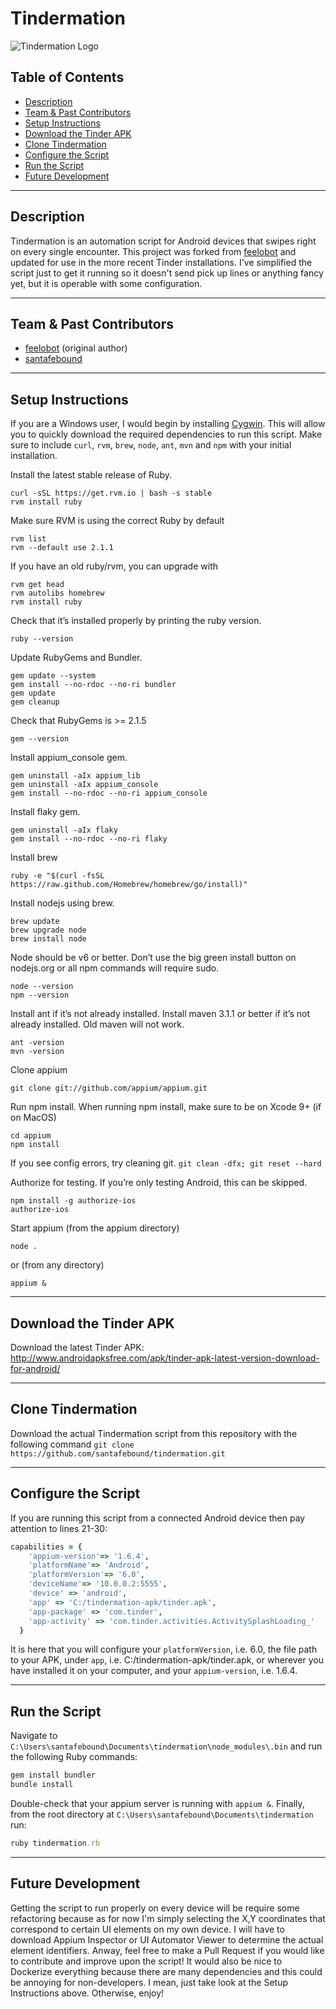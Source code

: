 # Tindermation

![Tindermation Logo](https://github.com/santafebound/tindermation/blob/master/web_hi_res_512.png)

## Table of Contents  
* [Description](#description)
* [Team & Past Contributors](#team)
* [Setup Instructions](#setup)
* [Download the Tinder APK](#tinder)
* [Clone Tindermation](#clone)
* [Configure the Script](#configure)
* [Run the Script](#script)
* [Future Development](#future)

<hr>

<a name="description"></a>
## Description
Tindermation is an automation script for Android devices that swipes right on every single encounter. This project was forked from <a href="https://github.com/feelobot">feelobot</a> and updated for use in the more recent Tinder installations. I've simplified the script just to get it running so it doesn't send pick up lines or anything fancy yet, but it is operable with some configuration.

<hr>

<a name="team"></a>
## Team & Past Contributors
* <a href="https://github.com/feelobot">feelobot</a> (original author)<br> 
* <a href="https://github.com/santafebound">santafebound</a> 

<hr>

<a name="setup"></a>
## Setup Instructions

If you are a Windows user, I would begin by installing <a href="https://www.google.cz/search?q=cygwin+latest+installation&rlz=1C1CHBD_enCZ733CZ733&oq=cygwin+latest+installation&aqs=chrome..69i57j0l5.2824j0j7&sourceid=chrome&ie=UTF-8">Cygwin</a>. This will allow you to quickly download the required dependencies to run this script. Make sure to include ``curl``, ``rvm``, ``brew``, ``node``, ``ant``, ``mvn`` and ``npm`` with your initial installation.

Install the latest stable release of Ruby.
```
curl -sSL https://get.rvm.io | bash -s stable
rvm install ruby
```

Make sure RVM is using the correct Ruby by default
```
rvm list
rvm --default use 2.1.1
```

If you have an old ruby/rvm, you can upgrade with
```
rvm get head
rvm autolibs homebrew
rvm install ruby
```

Check that it’s installed properly by printing the ruby version.
```
ruby --version
```

Update RubyGems and Bundler.
```
gem update --system
gem install --no-rdoc --no-ri bundler
gem update
gem cleanup
```

Check that RubyGems is >= 2.1.5
```
gem --version
```

Install appium_console gem.
```
gem uninstall -aIx appium_lib
gem uninstall -aIx appium_console
gem install --no-rdoc --no-ri appium_console
```

Install flaky gem.
```
gem uninstall -aIx flaky
gem install --no-rdoc --no-ri flaky
```

Install brew
```
ruby -e "$(curl -fsSL https://raw.github.com/Homebrew/homebrew/go/install)"
```

Install nodejs using brew.
```
brew update
brew upgrade node
brew install node
```

Node should be v6 or better. Don’t use the big green install button on nodejs.org or all npm commands will require sudo.
```
node --version
npm --version
```

Install ant if it’s not already installed.
Install maven 3.1.1 or better if it’s not already installed. Old maven will not work.
```
ant -version
mvn -version
```

Clone appium
```
git clone git://github.com/appium/appium.git
```

Run npm install. When running npm install, make sure to be on Xcode 9+ (if on MacOS)
```
cd appium
npm install
```

If you see config errors, try cleaning git. ``git clean -dfx; git reset --hard``

Authorize for testing. If you’re only testing Android, this can be skipped.
```
npm install -g authorize-ios
authorize-ios
```

Start appium (from the appium directory)
```
node .
```

or (from any directory)

```
appium &
```

<hr>

<a name="tinder"></a>
## Download the Tinder APK

Download the latest Tinder APK: http://www.androidapksfree.com/apk/tinder-apk-latest-version-download-for-android/

<hr>

<a name="clone"></a>
## Clone Tindermation

Download the actual Tindermation script from this repository with the following command ``git clone https://github.com/santafebound/tindermation.git``

<hr>

<a name="configure"></a>
## Configure the Script

If you are running this script from a connected Android device then pay attention to lines 21-30:

```ruby
capabilities = {
    'appium-version'=> '1.6.4',
    'platformName'=> 'Android',
    'platformVersion'=> '6.0',
    'deviceName'=> '10.0.0.2:5555',
    'device' => 'android',
    'app' => 'C:/tindermation-apk/tinder.apk',
    'app-package' => 'com.tinder',
    'app-activity' => 'com.tinder.activities.ActivitySplashLoading_'
  }
```

It is here that you will configure your ``platformVersion``, i.e. 6.0, the file path to your APK, under ``app``, i.e. C:/tindermation-apk/tinder.apk, or wherever you have installed it on your computer, and your ``appium-version``, i.e. 1.6.4.

<hr>

<a name="script"></a>
## Run the Script

Navigate to ``C:\Users\santafebound\Documents\tindermation\node_modules\.bin`` and run the following Ruby commands:

```ruby
gem install bundler
bundle install
```

Double-check that your appium server is running with ``appium &``. Finally, from the root directory at ``C:\Users\santafebound\Documents\tindermation`` run:

```ruby
ruby tindermation.rb
```

<hr>

<a name="future"></a>
## Future Development
Getting the script to run properly on every device will be require some refactoring because as for now I'm simply selecting the X,Y coordinates that correspond to certain UI elements on my own device. I will have to download Appium Inspector or UI Automator Viewer to determine the actual element identifiers. Anway, feel free to make a Pull Request if you would like to contribute and improve upon the script! It would also be nice to Dockerize everything because there are many dependencies and this could be annoying for non-developers. I mean, just take look at the Setup Instructions above. Otherwise, enjoy!
